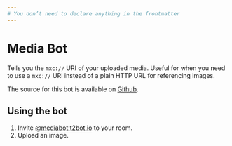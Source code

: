 ```yaml
---
# You don’t need to declare anything in the frontmatter
---
```


# Media Bot

Tells you the `mxc://` URI of your uploaded media. Useful for when you need to use a `mxc://` URI instead of a
plain HTTP URL for referencing images.

The source for this bot is available on [Github](https://github.com/turt2live/matrix-media-bot).


## Using the bot

1. Invite [@mediabot:t2bot.io](https://matrix.to/#/@mediabot:t2bot.io) to your room.
2. Upload an image.
